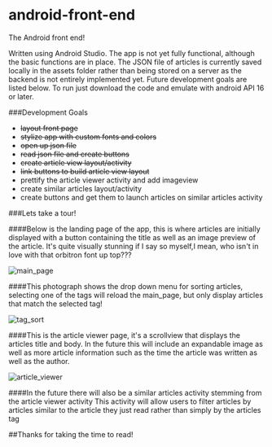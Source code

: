 # android-front-end
The Android front end!

Written using Android Studio. The app is not yet fully functional, although the basic functions are in place.
The JSON file of articles is currently saved locally in the assets folder rather than being stored on a server as the backend is not entirely implemented yet. Future development goals are listed below. 
To run just download the code and emulate with android API 16 or later.

###Development Goals
- <s>layout front page</s>
- <s>stylize app with custom fonts and colors</s>
- <s>open up json file</S>
- <s>read json file and create buttons</s>
- <s>create article view layout/activity</s>
- <s>link buttons to build article view layout</s>
- prettify the article viewer activity and add imageview
- create similar articles layout/activity
- create buttons and get them to launch articles on similar articles activity

###Lets take a tour!

####Below is the landing page of the app, this is where articles are initially displayed with a button containing the title as well as an image preview of the article. It's quite visually stunning if I say so myself,I mean, who isn't in love with that orbitron font up top???

![main_page](http://i.imgur.com/AnQTD5l.png)

####This photograph shows the drop down menu for sorting articles, selecting one of the tags will reload the main_page, but only display articles that match the selected tag!

![tag_sort](http://i.imgur.com/SIcccJq.png)

####This is the article viewer page, it's a scrollview that displays the articles title and body. In the future this will include an expandable image as well as more article information such as the time the article was written as well as the author. 

![article_viewer](http://i.imgur.com/AR4JTXc.png)

####In the future there will also be a similar articles activity stemming from the article viewer activity This activity will allow users to filter articles by articles similar to the article they just read rather than simply by the articles tag


##Thanks for taking the time to read!
